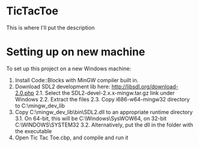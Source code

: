 # TicTacToe

This is where I'll put the description

# Setting up on new machine

To set up this project on a new Windows machine:

1. Install Code::Blocks with MinGW compiler built in.
2. Download SDL2 development lib here: http://libsdl.org/download-2.0.php
 2.1. Select the SDL2-devel-2.x.x-mingw.tar.gz link under Windows
 2.2. Extract the files
 2.3. Copy i686-w64-mingw32 directory to C:\mingw_dev_lib
3. Copy C:\mingw_dev_lib\bin\SDL2.dll to an appropriate runtime directory
 3.1. On 64-bit, this will be C:\Windows\SysWOW64, on 32-bit C:\WINDOWS\SYSTEM32
 3.2. Alternatively, put the dll in the folder with the executable
4. Open Tic Tac Toe.cbp, and compile and run it
